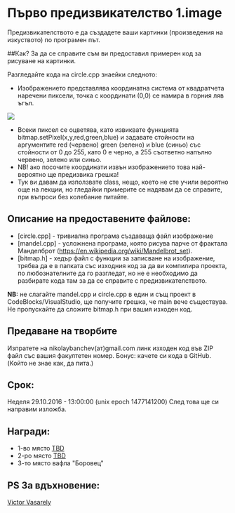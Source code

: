 # Първо предизвикателство 1.image

Предизвикателството е да създадете ваши картинки (произведения на изкуството) по програмен път.

##Как?
За да се справите съм ви предоставил примерен код за рисуване на картинки.

Разгледайте кода на circle.cpp знаейки следното:

- Изображението представлява координатна система от квадратчета наречени пиксели, точка с координати (0,0) се намира в горния ляв ъгъл. 

<img src="http://www.yevol.com/illustrations/rectangle3.gif"/>

- Всеки пиксел се оцветява, като извиквате функцията bitmap.setPixel(x,y,red,green,blue) и задавате стойности на аргументите red (червено) green (зелено) и blue (синьо) със стойности от 0 до 255, като 0 е черно, а 255 съответно напълно червено, зелено или синьо. 
- NB! ако посочите координати извън изображението това най-вероятно ще предизвика грешка! 
- Тук ви давам да използвате class, нещо, което не сте учили вероятно още на лекции, но гледайки примерите се надявам да се справите, при въпроси без колебание питайте.


## Описание на предоставените файлове:
- [circle.cpp] - тривиална програма създаваща файл изображение
- [mandel.cpp] - усложнена програма, която рисува парче от фрактала Манделброт (https://en.wikipedia.org/wiki/Mandelbrot_set).
- [bitmap.h] - хедър файл с функции за записване на изображение, трябва да е в папката със изходния код за да ви компилира проекта, по любознателните да го разгледат, но не е необходимо да разбирате кода там за да се справите с предизвикателството.


<b>NB:</b> не слагайте mandel.cpp и circle.cpp в един и същ проект в CodeBlocks/VisualStudio, ще получите грешка, че main вече съществува. Не пропускайте да сложите bitmap.h при вашия изходен код.

## Предаване на творбите
Изпратете на nikolaybanchev(ат)gmail.com линк изходен код във ZIP файл със вашия факултетен номер. Бонус: качете си кода в GitHub. (Който не знае как, да пита.)

## Срок: 
Неделя 29.10.2016 - 13:00:00 
(unix epoch 1477141200) След това ще си направим изложба.

## Награди: 
- 1-во място [TBD](https://en.wikipedia.org/wiki/To_be_announced)
- 2-ро място [TBD](https://en.wikipedia.org/wiki/To_be_announced)
- 3-то място вафла "Боровец"

## PS За вдъхновение:
[Victor Vasarely](http://www.artnet.com/artists/victor-vasarely/)
